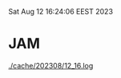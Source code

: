 Sat Aug 12 16:24:06 EEST 2023
# JAM
<a href='./cache/202308/12_16.log'>./cache/202308/12_16.log</a>
